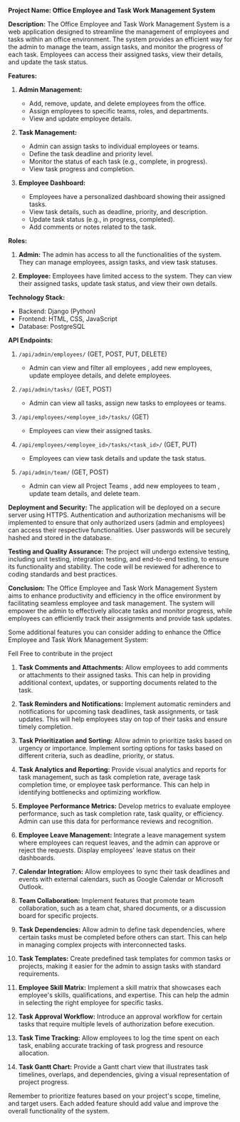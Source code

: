 **Project Name: Office Employee and Task Work Management System**

**Description:**
The Office Employee and Task Work Management System is a web application designed to streamline the management of employees and tasks within an office environment. The system provides an efficient way for the admin to manage the team, assign tasks, and monitor the progress of each task. Employees can access their assigned tasks, view their details, and update the task status.

**Features:**
1. **Admin Management:**
   - Add, remove, update, and delete employees from the office.
   - Assign employees to specific teams, roles, and departments.
   - View and update employee details.

2. **Task Management:**
   - Admin can assign tasks to individual employees or teams.
   - Define the task deadline and priority level.
   - Monitor the status of each task (e.g., complete, in progress).
   - View task progress and completion.

3. **Employee Dashboard:**
   - Employees have a personalized dashboard showing their assigned tasks.
   - View task details, such as deadline, priority, and description.
   - Update task status (e.g., in progress, completed).
   - Add comments or notes related to the task.

**Roles:**
1. **Admin:** The admin has access to all the functionalities of the system. They can manage employees, assign tasks, and view task statuses.

2. **Employee:** Employees have limited access to the system. They can view their assigned tasks, update task status, and view their own details.

**Technology Stack:**
- Backend: Django (Python)
- Frontend: HTML, CSS, JavaScript
- Database: PostgreSQL

**API Endpoints:**

1. `/api/admin/employees/` (GET, POST, PUT, DELETE)
   - Admin can view and filter all employees , add new employees, update employee details, and delete employees.

2. `/api/admin/tasks/` (GET, POST)
   - Admin can view all tasks, assign new tasks to employees or teams.

3. `/api/employees/<employee_id>/tasks/` (GET)
   - Employees can view their assigned tasks.

4. `/api/employees/<employee_id>/tasks/<task_id>/` (GET, PUT)
   - Employees can view task details and update the task status.

4. `/api/admin/team/` (GET, POST)
   - Admin can view all Project Teams , add new employees to team , update team details, and delete team.

**Deployment and Security:**
The application will be deployed on a secure server using HTTPS. Authentication and authorization mechanisms will be implemented to ensure that only authorized users (admin and employees) can access their respective functionalities. User passwords will be securely hashed and stored in the database.

**Testing and Quality Assurance:**
The project will undergo extensive testing, including unit testing, integration testing, and end-to-end testing, to ensure its functionality and stability. The code will be reviewed for adherence to coding standards and best practices.

**Conclusion:**
The Office Employee and Task Work Management System aims to enhance productivity and efficiency in the office environment by facilitating seamless employee and task management. The system will empower the admin to effectively allocate tasks and monitor progress, while employees can efficiently track their assignments and provide task updates.



Some additional features you can consider adding to enhance the Office Employee and Task Work Management System:

Fell Free to contribute in the project

1. **Task Comments and Attachments:** Allow employees to add comments or attachments to their assigned tasks. This can help in providing additional context, updates, or supporting documents related to the task.

2. **Task Reminders and Notifications:** Implement automatic reminders and notifications for upcoming task deadlines, task assignments, or task updates. This will help employees stay on top of their tasks and ensure timely completion.

3. **Task Prioritization and Sorting:** Allow admin to prioritize tasks based on urgency or importance. Implement sorting options for tasks based on different criteria, such as deadline, priority, or status.

4. **Task Analytics and Reporting:** Provide visual analytics and reports for task management, such as task completion rate, average task completion time, or employee task performance. This can help in identifying bottlenecks and optimizing workflow.

5. **Employee Performance Metrics:** Develop metrics to evaluate employee performance, such as task completion rate, task quality, or efficiency. Admin can use this data for performance reviews and recognition.

6. **Employee Leave Management:** Integrate a leave management system where employees can request leaves, and the admin can approve or reject the requests. Display employees' leave status on their dashboards.

7. **Calendar Integration:** Allow employees to sync their task deadlines and events with external calendars, such as Google Calendar or Microsoft Outlook.

8. **Team Collaboration:** Implement features that promote team collaboration, such as a team chat, shared documents, or a discussion board for specific projects.

9. **Task Dependencies:** Allow admin to define task dependencies, where certain tasks must be completed before others can start. This can help in managing complex projects with interconnected tasks.

10. **Task Templates:** Create predefined task templates for common tasks or projects, making it easier for the admin to assign tasks with standard requirements.

11. **Employee Skill Matrix:** Implement a skill matrix that showcases each employee's skills, qualifications, and expertise. This can help the admin in selecting the right employee for specific tasks.

12. **Task Approval Workflow:** Introduce an approval workflow for certain tasks that require multiple levels of authorization before execution.

13. **Task Time Tracking:** Allow employees to log the time spent on each task, enabling accurate tracking of task progress and resource allocation.

14. **Task Gantt Chart:** Provide a Gantt chart view that illustrates task timelines, overlaps, and dependencies, giving a visual representation of project progress.

Remember to prioritize features based on your project's scope, timeline, and target users. Each added feature should add value and improve the overall functionality of the system.
